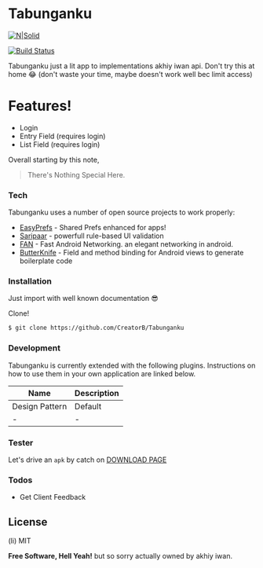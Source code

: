 # Tabunganku

[![N|Solid](https://cldup.com/dTxpPi9lDf.thumb.png)](https://nodesource.com/products/nsolid)

[![Build Status](https://travis-ci.org/joemccann/dillinger.svg?branch=master)](https://travis-ci.org/joemccann/dillinger)

Tabunganku just a lit app to implementations akhiy iwan api. Don't try this at home :joy: (don't waste your time, maybe doesn't work well bec limit access)

# Features!

  - Login
  - Entry Field (requires login)
  - List Field (requires login)

Overall starting by this note,

> There's
> Nothing
> Special
> Here.

### Tech

Tabunganku uses a number of open source projects to work properly:

* [EasyPrefs] - Shared Prefs enhanced for apps!
* [Saripaar] - powerfull rule-based UI validation
* [FAN] - Fast Android Networking. an elegant networking in android.
* [ButterKnife] - Field and method binding for Android views to generate boilerplate code


### Installation

Just import with well known documentation :sunglasses:

Clone!

```sh
$ git clone https://github.com/CreatorB/Tabunganku
```

### Development

Tabunganku is currently extended with the following plugins. Instructions on how to use them in your own application are linked below.

| Name | Description |
| ------ | ------ |
| Design Pattern | Default |
| - | - |

### Tester

Let's drive an `apk` by catch on [DOWNLOAD PAGE](https://github.com/CreatorB/Tabunganku/raw/master/apk/Tabunganku-v1.0.apk)


### Todos

 - Get Client Feedback

License
----

(li) MIT


**Free Software, Hell Yeah!** but so sorry actually owned by akhiy iwan.

[//]: # (These are reference links used in the body of this note and get stripped out when the markdown processor does its job. There is no need to format nicely because it shouldn't be seen. Thanks SO - http://stackoverflow.com/questions/4823468/store-comments-in-markdown-syntax)

   [EasyPrefs]: <https://github.com/Pixplicity/EasyPrefs>
   [Saripaar]: <https://github.com/ragunathjawahar/android-saripaar>
   [FAN]: <https://github.com/amitshekhariitbhu/Fast-Android-Networking>
   [ButterKnife]: <https://github.com/JakeWharton/butterknife>

